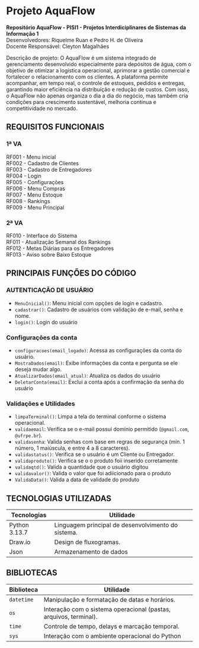 # Projeto AquaFlow

**Repositório AquaFlow - PISI1 - Projetos Interdiciplinares de Sistemas da Informação 1**                                                             
Desenvolvedores: Riquelme Ruan e Pedro H. de Oliveira                                                           
Docente Responsável: Cleyton Magalhães                                                        

Descrição de projeto: 
O AquaFlow é um sistema integrado de gerenciamento desenvolvido especialmente para depósitos de água, com o objetivo de otimizar a logística operacional, aprimorar a gestão comercial e fortalecer o relacionamento com os clientes. A plataforma permite acompanhar, em tempo real, o controle de estoques, pedidos e entregas, garantindo maior eficiência na distribuição e redução de custos. Com isso, o AquaFlow não apenas organiza o dia a dia do negócio, mas também cria condições para crescimento sustentável, melhoria contínua e competitividade no mercado.

## REQUISITOS FUNCIONAIS
 
###  1ª VA
RF001 - Menu inicial                                                                
RF002 -  Cadastro de Clientes                                                          
RF003 - Cadastro de Entregadores                                                                     
RF004 - Login                                          
RF005 - Configurações                                                                           
RF006 - Menu Compras                                     
RF007 - Menu Estoque                                                      
RF008 - Rankings                                                                                    
RF009 - Menu Principal                                          

###  2ª VA
RF010 - Interface do Sistema                                     
RF011 - Atualização Semanal dos Rankings                                            
RF012 - Metas Diárias para os Entregadores                                          
RF013 - Aviso sobre Baixo Estoque

## PRINCIPAIS FUNÇÕES DO CÓDIGO 

### AUTENTICAÇÃO DE USUÁRIO
- `MenuInicial()`: Menu inicial com opções de login e cadastro.
- `cadastrar()`: Cadastro de usuários com validação de e-mail, senha e nome.
- `login()`: Login do usuário

### Configurações da conta

- `configuracoes(email_logado)`: Acessa as configurações da conta do usuário.
- `MostraDados(email)`: Exibe informações da conta e pergunta se ele deseja mudar algo.
- `AtualizarDados(email_atual)`: Atualiza os dados do usuário
- `DeletarConta(email)`: Exclui a conta após a confirmação da senha do usuário


### Validações e Utilidades

- `limpaTerminal()`: Limpa a tela do terminal conforme o sistema operacional.
- `validaemail`: Verifica se o e-mail possui domínio permitido (`@gmail.com`, `@ufrpe.br`).
- `validasenha`: Valida senhas com base em regras de segurança (mín. 1 número, 1 maiúscula, e entre 4 a 8 caracteres).
- `validastatus()`: Verifica se o usuário é um Cliente ou Entregador.
- `validaproduto()`: Verifica se o o produto foii inserido corretamente
- `validaqtd()`: Valida a quantidade que o usuário digitou
- `validavalor()`: Valida o valor que foi adiicionado para o produto
- `ValidaData()`: Valida a data de validade do produto

## TECNOLOGIAS UTILIZADAS

| Tecnologias         | Utilidade |
|---------------------|-----------|
| Python 3.13.7       | Linguagem principal de desenvolvimento do sistema. |
| Draw.io             | Design de fluxogramas. |
| Json                | Armazenamento de dados |

## BIBLIOTECAS

| Biblioteca | Utilidade |
|------------|-----------|
| `datetime` | Manipulação e formatação de datas e horários. |
| `os`       | Interação com o sistema operacional (pastas, arquivos, terminal). |
| `time`     | Controle de tempo, delays e marcação temporal. |
| `sys`      |Interação com o ambiente operacional do Python |
